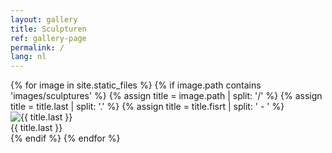 ```yaml
---
layout: gallery
title: Sculpturen
ref: gallery-page
permalink: /
lang: nl
---
```


<div class="grid">
{% for image in site.static_files %}
  {% if image.path contains 'images/sculptures' %}
  {% assign title = image.path | split: '/' %}
  {% assign title = title.last | split: '.' %}
  {% assign title = title.fisrt | split: ' - ' %}
  <div class="grid-item">
    <img src="{{ site.baseurl }}{{ image.path }}" alt="{{ title.last }}" title="{{ title.last }}" />
    <div class="title">{{ title.last }}</div>
  </div>
  {% endif %}
{% endfor %}
</div>